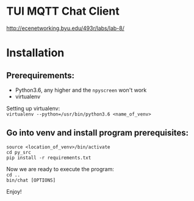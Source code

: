 # TUI MQTT Chat Client

http://ecenetworking.byu.edu/493r/labs/lab-8/

Installation
============

Prerequirements:
----------------
 - Python3.6, any higher and the `npyscreen` won't work
 - virtualenv

Setting up virtualenv:<br>
`virtualenv --python=/usr/bin/python3.6 <name_of_venv>`

Go into venv and install program prerequisites:
-----------------------------------------------

`source <location_of_venv>/bin/activate`<br>
`cd py_src`<br>
`pip install -r requirements.txt`<br>

Now we are ready to execute the program:<br>
`cd ..`<br>
`bin/chat [OPTIONS]`<br>

Enjoy!
